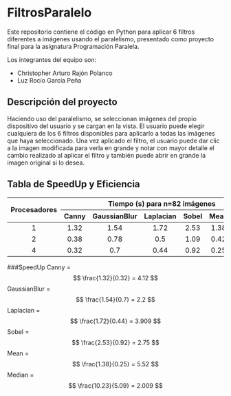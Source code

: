 # FiltrosParalelo
Este repositorio contiene el código en Python para aplicar 6 filtros diferentes a imágenes usando el paralelismo, presentado como proyecto final para la asignatura Programación Paralela.

Los integrantes del equipo son:
- Christopher Arturo Rajón Polanco
- Luz Rocío García Peña

## Descripción del proyecto
Haciendo uso del paralelismo, se seleccionan imágenes del propio dispositivo del usuario y se cargan en la vista. El usuario puede elegir cualquiera de los 6 filtros disponibles para aplicarlo a todas las imágenes que haya seleccionado. Una vez aplicado el filtro, el usuario puede dar clic a la imagen modificada para verla en grande y notar con mayor detalle el cambio realizado al aplicar el filtro y también puede abrir en grande la imagen original si lo desea.

## Tabla de SpeedUp y Eficiencia

<table style="width:100%; border-collapse: collapse; text-align: center; vertical-align: middle;">
  <thead>
    <tr>
      <th rowspan="2">Procesadores</th>
      <th colspan="6">Tiempo (s) para n=82 imágenes</th>
    </tr>
    <tr>
      <th>Canny</th>
      <th>GaussianBlur</th>
      <th>Laplacian</th>
      <th>Sobel</th>
      <th>Mean</th>
      <th>Median</th>
    </tr>
  </thead>
  <tbody>
    <tr>
      <td>1</td> 					
      <td>1.32</td>
      <td>1.54</td>
      <td>1.72</td>
      <td>2.53</td>
      <td>1.38</td>
      <td>10.23</td>
    </tr>
    <tr>
      <td>2</td>
      <td>0.38</td>
      <td>0.78</td>
      <td>0.5</td>
      <td>1.09</td>
      <td>0.42</td>
      <td>6.04</td>
    </tr>
    <tr>
      <td>4</td>
      <td>0.32</td>
      <td>0.7</td>
      <td>0.44</td>
      <td>0.92</td>
      <td>0.25</td>
      <td>5.09</td>
    </tr>
  </tbody>
</table>


###SpeedUp
Canny = 
$$ 
\frac{1.32}{0.32} = 4.12 
$$ 
GaussianBlur = 
$$ 
\frac{1.54}{0.7} = 2.2 
$$
Laplacian = $$ \frac{1.72}{0.44} = 3.909 $$ 
Sobel = $$ \frac{2.53}{0.92} = 2.75 $$ 
Mean = $$ \frac{1.38}{0.25} = 5.52 $$ 
Median = $$ \frac{10.23}{5.09} = 2.009 $$ 

  
